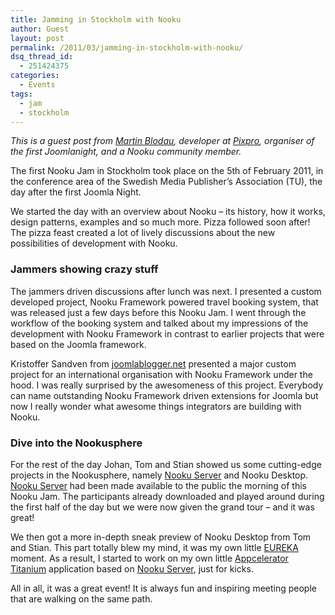 ```yaml
---
title: Jamming in Stockholm with Nooku
author: Guest
layout: post
permalink: /2011/03/jamming-in-stockholm-with-nooku/
dsq_thread_id:
  - 251424375
categories:
  - Events
tags:
  - jam
  - stockholm
---
```

*This is a guest post from [Martin Blodau][1], developer at [Pixpro][2], organiser of the first Joomlanight, and a Nooku community member.*

The first Nooku Jam in Stockholm took place on the 5th of February 2011, in the conference area of the Swedish Media Publisher&#8217;s Association (TU), the day after the first Joomla Night.

We started the day with an overview about Nooku &#8211; its history, how it works, design patterns, examples and so much more. Pizza followed soon after! The pizza feast created a lot of lively discussions about the new possibilities of development with Nooku.

  
<!--more-->

### Jammers showing crazy stuff

The jammers driven discussions after lunch was next. I presented a custom developed project, Nooku Framework powered travel booking system, that was released just a few days before this Nooku Jam. I went through the workflow of the booking system and talked about my impressions of the development with Nooku Framework in contrast to earlier projects that were based on the Joomla framework.

Kristoffer Sandven from [joomlablogger.net][3] presented a major custom project for an international organisation with Nooku Framework under the hood. I was really surprised by the awesomeness of this project. Everybody can name outstanding Nooku Framework driven extensions for Joomla but now I really wonder what awesome things integrators are building with Nooku.

### Dive into the Nookusphere

For the rest of the day Johan, Tom and Stian showed us some cutting-edge projects in the Nookusphere, namely [Nooku Server][4] and Nooku Desktop. [Nooku Server][4] had been made available to the public the morning of this Nooku Jam. The participants already downloaded and played around during the first half of the day but we were now given the grand tour &#8211; and it was great!

We then got a more in-depth sneak preview of Nooku Desktop from Tom and Stian. This part totally blew my mind, it was my own little [EUREKA][5] moment. As a result, I started to work on my own little [Appcelerator Titanium][6] application based on [Nooku Server][4], just for kicks.

All in all, it was a great event! It is always fun and inspiring meeting people that are walking on the same path.

 [1]: http://twitter.com/mblodau
 [2]: http://pixpro.net/
 [3]: http://www.joomlablogger.net/
 [4]: http://blog.nooku.org/category/server/
 [5]: http://en.wikipedia.org/wiki/Eureka_effect
 [6]: http://www.appcelerator.com/